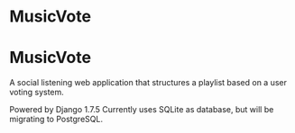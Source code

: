 # MusicVote
# MusicVote

A social listening web application that structures a playlist based on a user voting system.

Powered by Django 1.7.5
Currently uses SQLite as database, but will be migrating to PostgreSQL.
